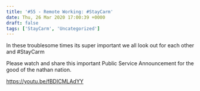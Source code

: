 ```yaml
---
title: '#55 - Remote Working: #StayCarm'
date: Thu, 26 Mar 2020 17:00:39 +0000
draft: false
tags: ['StayCarm', 'Uncategorized']
---
```


In these troublesome times its super important we all look out for each other and #StayCarm

Please watch and share this important Public Service Announcement for the good of the nathan nation.

https://youtu.be/fBDICMLAdYY